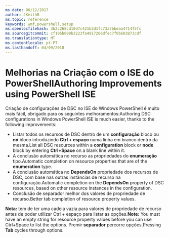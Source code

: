 ```yaml
---
ms.date: 06/12/2017
author: JKeithB
ms.topic: reference
keywords: wmf,powershell,setup
ms.openlocfilehash: 3b2c268cd10d7c421b3d1fc73a7bbeaa4714f5fc
ms.sourcegitcommit: cf195b090b3223fa4917206dfec7f0b603873cdf
ms.translationtype: MT
ms.contentlocale: pt-PT
ms.lasthandoff: 04/09/2018
---
```

# <a name="authoring-improvements-using-powershell-ise"></a><span data-ttu-id="3fd72-102">Melhorias na Criação com o ISE do PowerShell</span><span class="sxs-lookup"><span data-stu-id="3fd72-102">Authoring Improvements using PowerShell ISE</span></span>

<span data-ttu-id="3fd72-103">Criação de configurações de DSC no ISE do Windows PowerShell é muito mais fácil, obrigado para os seguintes melhoramentos:</span><span class="sxs-lookup"><span data-stu-id="3fd72-103">Authoring DSC configurations in Windows PowerShell ISE is much easier, thanks to the following improvements:</span></span>

- <span data-ttu-id="3fd72-104">Listar todos os recursos de DSC dentro de um **configuração** bloco ou **nó** bloco introduzindo **Ctrl + espaço** numa linha em branco dentro da mesma.</span><span class="sxs-lookup"><span data-stu-id="3fd72-104">List all DSC resources within a **configuration** block or **node** block by entering **Ctrl+Space** on a blank line within it.</span></span>
- <span data-ttu-id="3fd72-105">A conclusão automática no recurso as propriedades do **enumeração** tipo.</span><span class="sxs-lookup"><span data-stu-id="3fd72-105">Automatic completion on resource properties that are of the **enumeration** type.</span></span>
- <span data-ttu-id="3fd72-106">A conclusão automática no **DependsOn** propriedade dos recursos de DSC, com base nas outras instâncias de recurso na configuração.</span><span class="sxs-lookup"><span data-stu-id="3fd72-106">Automatic completion on the **DependsOn** property of DSC resources, based on other resource instances in the configuration.</span></span>
- <span data-ttu-id="3fd72-107">Conclusão de separador melhor dos valores de propriedade de recurso.</span><span class="sxs-lookup"><span data-stu-id="3fd72-107">Better tab completion of resource property values.</span></span>

<span data-ttu-id="3fd72-108">**Nota:** tem de ter uma cadeia vazia para valores de propriedade de recurso antes de poder utilizar Ctrl + espaço para listar as opções.</span><span class="sxs-lookup"><span data-stu-id="3fd72-108">**Note:** You must have an empty string for resource property values before you can use Ctrl+Space to list the options.</span></span> <span data-ttu-id="3fd72-109">Premir **separador** percorre opções.</span><span class="sxs-lookup"><span data-stu-id="3fd72-109">Pressing **Tab** cycles through options.</span></span>
